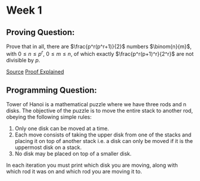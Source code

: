 # Week 1

## Proving Question:

Prove that in all, there are $\frac{p^r(p^r+1)}{2}$ numbers $\binom{n}{m}$, with $0\leq n \leq p^r$, $0 \leq m \leq n$, of which exactly $\frac{p^r(p+1)^r}{2^r}$ are not divisible by $p$.

[Source](https://math.stackexchange.com/questions/3388991/number-of-binomnm-not-divisible-by-a-prime-p)
[Proof Explained](https://math.stackexchange.com/a/3767593)

## Programming Question:

Tower of Hanoi is a mathematical puzzle where we have three rods and n disks. The objective of the puzzle is to move the entire stack to another rod, obeying the following simple rules: 

1. Only one disk can be moved at a time.
2. Each move consists of taking the upper disk from one of the stacks and placing it on top of another stack i.e. a disk can only be moved if it is the uppermost disk on a stack.
3. No disk may be placed on top of a smaller disk.

In each iteration you must print which disk you are moving, along with which rod it was on and which rod you are moving it to. 